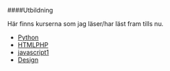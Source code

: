 ####Utbildning

Här finns kurserna som jag läser/har läst fram tills nu.

* [Python](https://dbwebb.se/kurser/python)
* [HTMLPHP](https://dbwebb.se/kurser/htmlphp)
* [javascript1](https://dbwebb.se/kurser/javascript1)
* [Design](https://dbwebb.se/kurser/design)
